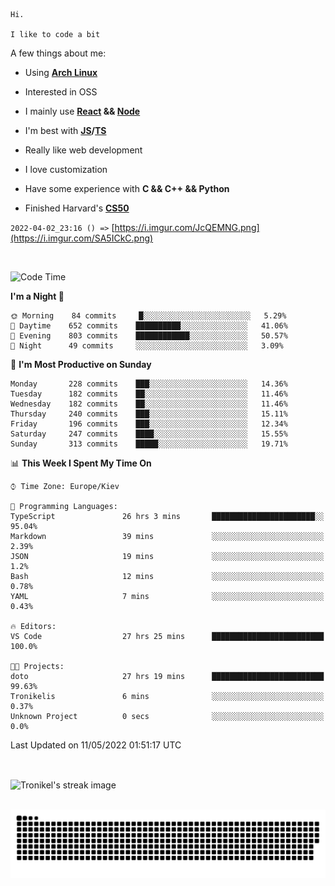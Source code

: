 ```
Hi.

I like to code a bit
```

A few things about me:

-   Using **[Arch Linux](https://archlinux.org/)**

-   Interested in OSS

-   I mainly use **[React](https://reactjs.org/) && [Node](https://nodejs.org/en/)**

-   I'm best with **[JS](https://www.javascript.com/)/[TS](https://www.typescriptlang.org/)**

-   Really like web development

-   I love customization

-   Have some experience with **C && C++ && Python**

-   Finished Harvard's **[CS50](https://cs50.harvard.edu)**

`2022-04-02_23:16 () =>` [https://i.imgur.com/JcQEMNG.png](https://i.imgur.com/SA5ICkC.png)

<br>

<!--START_SECTION:waka-->
![Code Time](http://img.shields.io/badge/Code%20Time-0-blue)

**I'm a Night 🦉** 

```text
🌞 Morning    84 commits     █░░░░░░░░░░░░░░░░░░░░░░░░   5.29% 
🌆 Daytime    652 commits    ██████████░░░░░░░░░░░░░░░   41.06% 
🌃 Evening    803 commits    ████████████░░░░░░░░░░░░░   50.57% 
🌙 Night      49 commits     ░░░░░░░░░░░░░░░░░░░░░░░░░   3.09%

```
📅 **I'm Most Productive on Sunday** 

```text
Monday       228 commits    ███░░░░░░░░░░░░░░░░░░░░░░   14.36% 
Tuesday      182 commits    ██░░░░░░░░░░░░░░░░░░░░░░░   11.46% 
Wednesday    182 commits    ██░░░░░░░░░░░░░░░░░░░░░░░   11.46% 
Thursday     240 commits    ███░░░░░░░░░░░░░░░░░░░░░░   15.11% 
Friday       196 commits    ███░░░░░░░░░░░░░░░░░░░░░░   12.34% 
Saturday     247 commits    ████░░░░░░░░░░░░░░░░░░░░░   15.55% 
Sunday       313 commits    █████░░░░░░░░░░░░░░░░░░░░   19.71%

```


📊 **This Week I Spent My Time On** 

```text
⌚︎ Time Zone: Europe/Kiev

💬 Programming Languages: 
TypeScript               26 hrs 3 mins       ███████████████████████░░   95.04% 
Markdown                 39 mins             ░░░░░░░░░░░░░░░░░░░░░░░░░   2.39% 
JSON                     19 mins             ░░░░░░░░░░░░░░░░░░░░░░░░░   1.2% 
Bash                     12 mins             ░░░░░░░░░░░░░░░░░░░░░░░░░   0.78% 
YAML                     7 mins              ░░░░░░░░░░░░░░░░░░░░░░░░░   0.43%

🔥 Editors: 
VS Code                  27 hrs 25 mins      █████████████████████████   100.0%

🐱‍💻 Projects: 
doto                     27 hrs 19 mins      █████████████████████████   99.63% 
Tronikelis               6 mins              ░░░░░░░░░░░░░░░░░░░░░░░░░   0.37% 
Unknown Project          0 secs              ░░░░░░░░░░░░░░░░░░░░░░░░░   0.0%

```


 Last Updated on 11/05/2022 01:51:17 UTC
<!--END_SECTION:waka-->

<br>

<p><img align="center" src="https://github-readme-streak-stats.herokuapp.com/?user=Tronikelis&theme=dark" alt="Tronikel's streak image" /></p>

<br>

<img title="" src="https://raw.githubusercontent.com/Tronikelis/Tronikelis/output/github-contribution-grid-snake.svg" alt="very cool snake thingey" data-align="left">
